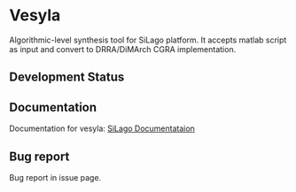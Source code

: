 # Vesyla
Algorithmic-level synthesis tool for SiLago platform. It accepts matlab script as input
and convert to DRRA/DiMArch CGRA implementation.

## Development Status


## Documentation
Documentation for vesyla: [SiLago Documentataion](https://silagokth.github.io/SiLagoDoc/Docs/ToolChain/Vesyla/Tutorial/)

## Bug report
Bug report in issue page.